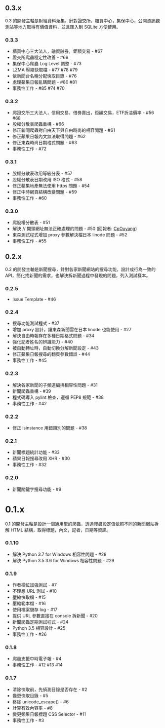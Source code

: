 ## 0.3.x

0.3 的開發主軸是財經資料蒐集，針對證交所，櫃買中心，集保中心，公開資訊觀測站等地方取得有價值資料，並且匯入到 SQLite 方便使用。

### 0.3.3

* 櫃買中心三大法人，融資融券，鉅額交易 - #67
* 證交所爬蟲穩定性改善 - #69
* 集保中心爬蟲 Log Level 調整 - #73
* LZMA 壓縮快取檔 - #77 #78 #79
* 依新聞台名稱分配快取目錄 - #76
* 處理蘋果日報亂碼問題 - #80 #81
* 事務性工作 - #85 #74 #70

### 0.3.2

* 爬證交所三大法人，信用交易，借券賣出，鉅額交易，ETF折溢價率 - #56 #68
* 股權分散表爬蟲重構 - #66
* 修正新聞爬蟲對自由天下與自由時尚的相容問題 - #61
* 修正蘋果日報內文無法取得問題 - #62
* 修正東森時尚日期格式問題 - #63
* 事務性工作 - #72

### 0.3.1

* 股權分散表改用等級分表 - #57
* 股權分散表日期改用 ISO 格式 - #58
* 修正蘋果地產無法使用 https 問題 - #54
* 修正中時網頁結構改變問題 - #59
* 事務性工作 - #60

### 0.3.0

* 爬股權分散表 - #51
* 解決 // 開頭網址無法正確處理的問題 - #50 (回報者: [CpOuyang](//github.com/CpOuyang))
* 東森測試程式增加 proxy 參數解決檔日本 linode 問題 - #52
* 事務性工作 - #55

## 0.2.x

0.2 的開發主軸是新聞搜尋，針對各家新聞網站的搜尋功能，設計成行為一致的 API，簡化找新聞的需求，也解決拆新聞過程中發現的問題，列入測試樣本。

### 0.2.5

* Issue Template - #46

### 0.2.4

* 搜尋功能測試程式 - #37
* 增加 proxy 設計，讓東森新聞雲在日本 linode 也能使用 - #27
* 解決自由時報存在多種日期格式問題 - #34
* 強化記者姓名的辨識能力 - #40
* 被自動轉址時，自動切換分解新聞設定 - #43
* 修正蘋果日報搜尋的翻頁參數錯誤 - #44
* 事務性工作 - #45

### 0.2.3

* 解決各家新聞的子頻道編排相容性問題 - #31
* 新聞爬蟲重構 - #39
* 程式碼導入 pylint 檢查，遵循 PEP8 規範 - #38
* 事務性工作 - #42

### 0.2.2

* 修正 isinstance 用錯類別的問題 - #38

### 0.2.1

* 新聞標題統計功能 - #33
* 蘋果日報搜尋改用 XHR - #30
* 事務性工作 - #32

### 0.2.0

* 新聞關鍵字搜尋功能 - #9

# 0.1.x

0.1 的開發主軸是設計一個通用型的爬蟲，透過爬蟲設定值依照不同的新聞網站拆解 HTML 結構，取得標題，內文，記者，日期等資訊。

### 0.1.10

* 解決 Python 3.7 for Windows 相容性問題 - #28
* 解決 Python 3.5 3.6 for Windows 相容性問題 - #29

### 0.1.9

* 作者欄位加強測試 - #7
* 不理想 URL 測試 - #10
* 壓縮快取檔 - #15
* 壓縮範本檔 - #16
* 使用檔案儲存 log - #17
* 提供 URL 參數直接在 console 拆新聞 - #20
* 新聞爬蟲定期測試程式 - #24
* Python 3.5 相容設計 - #25
* 事務性工作 - #26

### 0.1.8

* 爬蟲支援中時電子報 - #4
* 事務性工作 - #12 #13 #14

### 0.1.7

* 清除快取前，先偵測目錄是否存在 - #2
* 變更快取目錄 - #5
* 移除 unicode_escape() - #6
* 計算有效內容率 - #8
* 變更頻果日報標題 CSS Selector - #11
* 事務性工作 - #3
